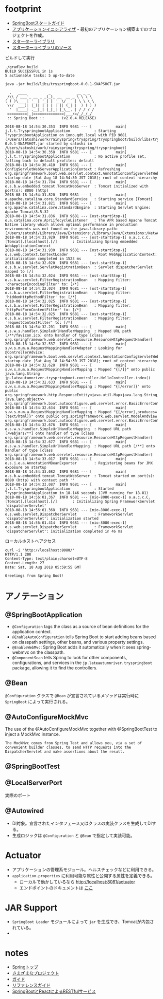 # footprint

* [SpringBootスタートガイド](https://spring.io/guides/gs/spring-boot/)
* [アプリケーションイニシアライザ](https://start.spring.io/) - 最初のアプリケーション構築までのプロジェクトを作成。
* [スターターライブラリ](https://docs.spring.io/spring-boot/docs/2.0.3.RELEASE/reference/htmlsingle/#using-boot-starter)
* [スターターライブラリのソース](https://github.com/spring-projects/spring-boot/tree/master/spring-boot-project/spring-boot-starters)


ビルドして実行

```
./gradlew build
BUILD SUCCESSFUL in 1s
5 actionable tasks: 5 up-to-date

java -jar build/libs/tryspringboot-0.0.1-SNAPSHOT.jar

  .   ____          _            __ _ _
 /\\ / ___'_ __ _ _(_)_ __  __ _ \ \ \ \
( ( )\___ | '_ | '_| | '_ \/ _` | \ \ \ \
 \\/  ___)| |_)| | | | | || (_| |  ) ) ) )
  '  |____| .__|_| |_|_| |_\__, | / / / /
 =========|_|==============|___/=/_/_/_/
 :: Spring Boot ::        (v2.0.4.RELEASE)

2018-08-18 14:54:30.353  INFO 9681 --- [           main] j.l.t.TryspringbootApplication           : Starting TryspringbootApplication on inno.gdt.local with PID 9681 (/Users/satoshi/work/rainyspring/tryspring/tryspringboot/build/libs/tryspringboot-0.0.1-SNAPSHOT.jar started by satoshi in /Users/satoshi/work/rainyspring/tryspring/tryspringboot)
2018-08-18 14:54:30.358  INFO 9681 --- [           main] j.l.t.TryspringbootApplication           : No active profile set, falling back to default profiles: default
2018-08-18 14:54:30.410  INFO 9681 --- [           main] ConfigServletWebServerApplicationContext : Refreshing org.springframework.boot.web.servlet.context.AnnotationConfigServletWebServerApplicationContext@3339ad8e: startup date [Sat Aug 18 14:54:30 JST 2018]; root of context hierarchy
2018-08-18 14:54:31.784  INFO 9681 --- [           main] o.s.b.w.embedded.tomcat.TomcatWebServer  : Tomcat initialized with port(s): 8080 (http)
2018-08-18 14:54:31.820  INFO 9681 --- [           main] o.apache.catalina.core.StandardService   : Starting service [Tomcat]
2018-08-18 14:54:31.821  INFO 9681 --- [           main] org.apache.catalina.core.StandardEngine  : Starting Servlet Engine: Apache Tomcat/8.5.32
2018-08-18 14:54:31.836  INFO 9681 --- [ost-startStop-1] o.a.catalina.core.AprLifecycleListener   : The APR based Apache Tomcat Native library which allows optimal performance in production environments was not found on the java.library.path: [/Users/satoshi/Library/Java/Extensions:/Library/Java/Extensions:/Network/Library/Java/Extensions:/System/Library/Java/Extensions:/usr/lib/java:.]
2018-08-18 14:54:31.929  INFO 9681 --- [ost-startStop-1] o.a.c.c.C.[Tomcat].[localhost].[/]       : Initializing Spring embedded WebApplicationContext
2018-08-18 14:54:31.930  INFO 9681 --- [ost-startStop-1] o.s.web.context.ContextLoader            : Root WebApplicationContext: initialization completed in 1523 ms
2018-08-18 14:54:32.020  INFO 9681 --- [ost-startStop-1] o.s.b.w.servlet.ServletRegistrationBean  : Servlet dispatcherServlet mapped to [/]
2018-08-18 14:54:32.024  INFO 9681 --- [ost-startStop-1] o.s.b.w.servlet.FilterRegistrationBean   : Mapping filter: 'characterEncodingFilter' to: [/*]
2018-08-18 14:54:32.024  INFO 9681 --- [ost-startStop-1] o.s.b.w.servlet.FilterRegistrationBean   : Mapping filter: 'hiddenHttpMethodFilter' to: [/*]
2018-08-18 14:54:32.025  INFO 9681 --- [ost-startStop-1] o.s.b.w.servlet.FilterRegistrationBean   : Mapping filter: 'httpPutFormContentFilter' to: [/*]
2018-08-18 14:54:32.025  INFO 9681 --- [ost-startStop-1] o.s.b.w.servlet.FilterRegistrationBean   : Mapping filter: 'requestContextFilter' to: [/*]
2018-08-18 14:54:32.201  INFO 9681 --- [           main] o.s.w.s.handler.SimpleUrlHandlerMapping  : Mapped URL path [/**/favicon.ico] onto handler of type [class org.springframework.web.servlet.resource.ResourceHttpRequestHandler]
2018-08-18 14:54:32.537  INFO 9681 --- [           main] s.w.s.m.m.a.RequestMappingHandlerAdapter : Looking for @ControllerAdvice: org.springframework.boot.web.servlet.context.AnnotationConfigServletWebServerApplicationContext@3339ad8e: startup date [Sat Aug 18 14:54:30 JST 2018]; root of context hierarchy
2018-08-18 14:54:32.628  INFO 9681 --- [           main] s.w.s.m.m.a.RequestMappingHandlerMapping : Mapped "{[/]}" onto public java.lang.String jp.lateautumnriver.tryspringboot.controller.HelloController.index()
2018-08-18 14:54:32.633  INFO 9681 --- [           main] s.w.s.m.m.a.RequestMappingHandlerMapping : Mapped "{[/error]}" onto public org.springframework.http.ResponseEntity<java.util.Map<java.lang.String, java.lang.Object>> org.springframework.boot.autoconfigure.web.servlet.error.BasicErrorController.error(javax.servlet.http.HttpServletRequest)
2018-08-18 14:54:32.634  INFO 9681 --- [           main] s.w.s.m.m.a.RequestMappingHandlerMapping : Mapped "{[/error],produces=[text/html]}" onto public org.springframework.web.servlet.ModelAndView org.springframework.boot.autoconfigure.web.servlet.error.BasicErrorController.errorHtml(javax.servlet.http.HttpServletRequest,javax.servlet.http.HttpServletResponse)
2018-08-18 14:54:32.676  INFO 9681 --- [           main] o.s.w.s.handler.SimpleUrlHandlerMapping  : Mapped URL path [/webjars/**] onto handler of type [class org.springframework.web.servlet.resource.ResourceHttpRequestHandler]
2018-08-18 14:54:32.677  INFO 9681 --- [           main] o.s.w.s.handler.SimpleUrlHandlerMapping  : Mapped URL path [/**] onto handler of type [class org.springframework.web.servlet.resource.ResourceHttpRequestHandler]
2018-08-18 14:54:33.017  INFO 9681 --- [           main] o.s.j.e.a.AnnotationMBeanExporter        : Registering beans for JMX exposure on startup
2018-08-18 14:54:33.082  INFO 9681 --- [           main] o.s.b.w.embedded.tomcat.TomcatWebServer  : Tomcat started on port(s): 8080 (http) with context path ''
2018-08-18 14:54:33.087  INFO 9681 --- [           main] j.l.t.TryspringbootApplication           : Started TryspringbootApplication in 18.146 seconds (JVM running for 18.81)
2018-08-18 14:56:01.367  INFO 9681 --- [nio-8080-exec-1] o.a.c.c.C.[Tomcat].[localhost].[/]       : Initializing Spring FrameworkServlet 'dispatcherServlet'
2018-08-18 14:56:01.368  INFO 9681 --- [nio-8080-exec-1] o.s.web.servlet.DispatcherServlet        : FrameworkServlet 'dispatcherServlet': initialization started
2018-08-18 14:56:01.414  INFO 9681 --- [nio-8080-exec-1] o.s.web.servlet.DispatcherServlet        : FrameworkServlet 'dispatcherServlet': initialization completed in 46 ms
```

ローカルホストへアクセス

```
curl -i 'http://localhost:8080/'
HTTP/1.1 200 
Content-Type: text/plain;charset=UTF-8
Content-Length: 27
Date: Sat, 18 Aug 2018 05:59:55 GMT

Greetings from Spring Boot!
```


# アノテーション

## @SpringBootApplication

* `@Configuration` tags the class as a source of bean definitions for the application context.
* `@EnableAutoConfiguration` tells Spring Boot to start adding beans based on classpath settings, other beans, and various property settings.
* `@EnableWebMvc`: Spring Boot adds it automatically when it sees spring-webmvc on the classpath.
* `@ComponentScan` tells Spring to look for other components, configurations, and services in the `jp.lateautumnriver.tryspringboot` package, allowing it to find the controllers.

## @Bean

`@Configuration` クラスで `@Bean` が宣言されているメソッドは実行時に `SpringBoot` によって実行される。

## @AutoConfigureMockMvc

The use of the @AutoConfigureMockMvc together with @SpringBootTest to inject a MockMvc instance.

```
The MockMvc comes from Spring Test and allows you, via a set of convenient builder classes, to send HTTP requests into the DispatcherServlet and make assertions about the result.
```

## @SpringBootTest

## @LocalServerPort

実際のポート

## @Autowired

* DI対象。宣言されたインタフェース又はクラスの実装クラスを生成してDIする。
* 生成ロジックは `@Configuration` と `@Bean` で指定して実装可能。


# Actuator

* アプリケーションの管理系モジュール。ヘルスチェックなどに利用できる。
* `application.properties` に利用可能な属性と公開する属性を定義できる。
  * ローカルで動かしているなら [http://localhost:8081/actuator](http://localhost:8081/actuator)
  * エンドポイントのドキュメントは [ここ](https://docs.spring.io/spring-boot/docs/2.0.3.RELEASE/reference/htmlsingle/#production-ready-endpoints)

# JAR Support

* `SpringBoot Loader` モジュールによって `jar` を生成でき、Tomcatが内包されている。
* 


# notes

* [Springトップ](https://spring.io/)
* [さまざまなプロジェクト](https://spring.io/projects)
* [ガイド](https://spring.io/guides)
* [リファレンスガイド](https://docs.spring.io/spring-boot/docs/2.0.3.RELEASE/reference/htmlsingle/)
* [SpringBootとReactによるRESTfulサービス](https://spring.io/guides/tutorials/react-and-spring-data-rest/)
